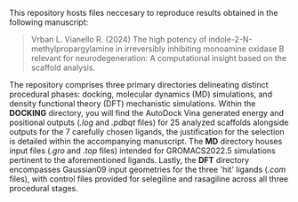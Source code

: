 This repository hosts files neccesary to reproduce results obtained in the following manuscript:

> Vrban L. Vianello R. (2024) The high potency of indole-2-N-methylpropargylamine in irreversibly inhibiting monoamine oxidase B relevant for neurodegeneration: A computational insight based on the scaffold analysis.


The repository comprises three primary directories delineating distinct procedural phases: docking, molecular dynamics (MD) simulations, and density functional theory (DFT) mechanistic simulations. Within the **DOCKING** directory, you will find the AutoDock Vina generated energy and positional outputs (*.log* and *.pdbqt* files) for 25 analyzed scaffolds alongside outputs for the 7 carefully chosen ligands, the justification for the selection is detailed within the accompanying manuscript. The **MD** directory houses input files (*.gro*  and *.top* files) intended for GROMACS2022.5 simulations pertinent to the aforementioned ligands. Lastly, the **DFT** directory encompasses Gaussian09 input geometries for the three 'hit' ligands (*.com* files), with control files provided for selegiline and rasagiline across all three procedural stages.
